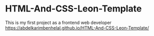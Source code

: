 # HTML-And-CSS-Leon-Template
This is my first project as a frontend web developer
https://abdelkarimbenhelal.github.io/HTML-And-CSS-Leon-Template/
